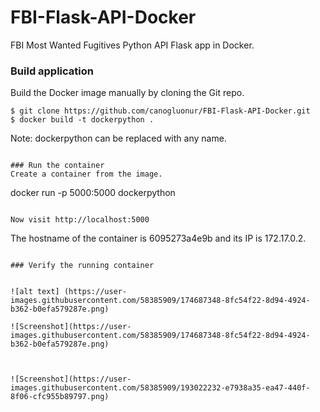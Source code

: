 # FBI-Flask-API-Docker
FBI Most Wanted Fugitives Python API Flask app in Docker.

### Build application
Build the Docker image manually by cloning the Git repo.
```
$ git clone https://github.com/canogluonur/FBI-Flask-API-Docker.git
$ docker build -t dockerpython . 
```
Note: dockerpython can be replaced with any name.

```

### Run the container
Create a container from the image.
```
docker run -p 5000:5000 dockerpython 
```

Now visit http://localhost:5000
```
 The hostname of the container is 6095273a4e9b and its IP is 172.17.0.2. 
```

### Verify the running container


![alt text] (https://user-images.githubusercontent.com/58385909/174687348-8fc54f22-8d94-4924-b362-b0efa579287e.png)

![Screenshot](https://user-images.githubusercontent.com/58385909/174687348-8fc54f22-8d94-4924-b362-b0efa579287e.png)



![Screenshot](https://user-images.githubusercontent.com/58385909/193022232-e7938a35-ea47-440f-8f06-cfc955b89797.png)
